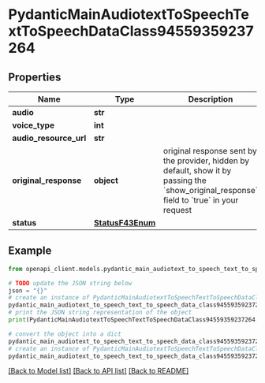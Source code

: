 # PydanticMainAudiotextToSpeechTextToSpeechDataClass94559359237264


## Properties

Name | Type | Description | Notes
------------ | ------------- | ------------- | -------------
**audio** | **str** |  | 
**voice_type** | **int** |  | 
**audio_resource_url** | **str** |  | 
**original_response** | **object** | original response sent by the provider, hidden by default, show it by passing the &#x60;show_original_response&#x60; field to &#x60;true&#x60; in your request | [optional] 
**status** | [**StatusF43Enum**](StatusF43Enum.md) |  | 

## Example

```python
from openapi_client.models.pydantic_main_audiotext_to_speech_text_to_speech_data_class94559359237264 import PydanticMainAudiotextToSpeechTextToSpeechDataClass94559359237264

# TODO update the JSON string below
json = "{}"
# create an instance of PydanticMainAudiotextToSpeechTextToSpeechDataClass94559359237264 from a JSON string
pydantic_main_audiotext_to_speech_text_to_speech_data_class94559359237264_instance = PydanticMainAudiotextToSpeechTextToSpeechDataClass94559359237264.from_json(json)
# print the JSON string representation of the object
print(PydanticMainAudiotextToSpeechTextToSpeechDataClass94559359237264.to_json())

# convert the object into a dict
pydantic_main_audiotext_to_speech_text_to_speech_data_class94559359237264_dict = pydantic_main_audiotext_to_speech_text_to_speech_data_class94559359237264_instance.to_dict()
# create an instance of PydanticMainAudiotextToSpeechTextToSpeechDataClass94559359237264 from a dict
pydantic_main_audiotext_to_speech_text_to_speech_data_class94559359237264_form_dict = pydantic_main_audiotext_to_speech_text_to_speech_data_class94559359237264.from_dict(pydantic_main_audiotext_to_speech_text_to_speech_data_class94559359237264_dict)
```
[[Back to Model list]](../README.md#documentation-for-models) [[Back to API list]](../README.md#documentation-for-api-endpoints) [[Back to README]](../README.md)


